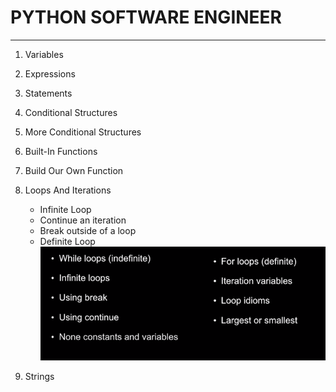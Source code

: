 # PYTHON SOFTWARE ENGINEER
___
1. Variables
2. Expressions
3. Statements
4. Conditional Structures
5. More Conditional Structures
6. Built-In Functions
7. Build Our Own Function
8. Loops And Iterations
    -  Infinite Loop
    -  Continue an iteration
    -  Break outside of a loop
    -  Definite Loop
![loops](pics/loops.png)

9. Strings